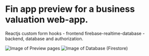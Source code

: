 # Fin app preview for a business valuation web-app.
Reactjs custom form hooks - frontend
firebase-realtime-database - backend, database and authorization.

![Image of Preview pages](https://github.com/yuthikasagarage/fin-app/blob/main/Screenshot%20from%202020-11-28%2015-55-23.png)
![Image of Database (Firestore)](https://github.com/yuthikasagarage/fin-app/blob/main/Screenshot%20from%202020-11-28%2015-55-18.png)



